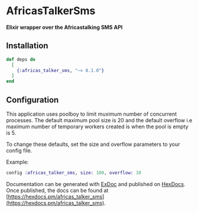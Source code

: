 # AfricasTalkerSms

**Elixir wrapper over the Africastalking SMS API**

## Installation

```elixir
def deps do
  [
    {:africas_talker_sms, "~> 0.1.0"}
  ]
end
```

## Configuration

This application uses poolboy to limit muximum number of concurrent processes.
The default maximum pool size is 20 and the default overflow i.e maximum number
of temporary workers created is when the pool is empty is 5.

To change these defaults, set the size and overflow parameters to your config file.

Example:

```elixir
config :africas_talker_sms, size: 100, overflow: 10 
```

Documentation can be generated with [ExDoc](https://github.com/elixir-lang/ex_doc)
and published on [HexDocs](https://hexdocs.pm). Once published, the docs can
be found at [https://hexdocs.pm/africas_talker_sms](https://hexdocs.pm/africas_talker_sms).

